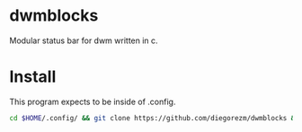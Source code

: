 # dwmblocks
Modular status bar for dwm written in c.
# Install
This program expects to be inside of .config.
```bash
cd $HOME/.config/ && git clone https://github.com/diegorezm/dwmblocks && sudo make install
```

